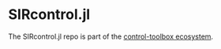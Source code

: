 # SIRcontrol.jl

<!-- 
For instructions on how to customize this README.template.md and use the centralized workflow,
please see the user guide: https://github.com/orgs/control-toolbox/discussions/67
-->

The SIRcontrol.jl repo is part of the [control-toolbox ecosystem](https://github.com/control-toolbox).

<!-- INCLUDE_BADGES: Documentation, CI, Release, License, CodeStyle -->

<!-- INCLUDE_ABOUT -->

<!-- INCLUDE_CONTRIBUTING -->
